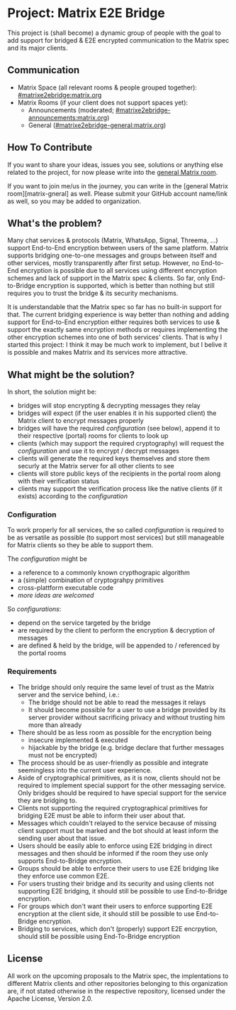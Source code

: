 # Project: Matrix E2E Bridge

This project is (shall become) a dynamic group of people with the goal to add support for bridged & E2E encrypted communication to the Matrix spec and its major clients.

## Communication

- Matrix Space (all relevant rooms & people grouped together): [#matrixe2ebridge:matrix.org][matrix-space]
- Matrix Rooms (if your client does not support spaces yet):
    - Announcements (moderated; [#matrixe2ebridge-announcements:matrix.org][matrix-announcements])
    - General ([#matrixe2ebridge-general:matrix.org][matrix-general])

## How To Contribute

If you want to share your ideas, issues you see, solutions or anything else related to the project, for now please write into the [general Matrix room][matrix-general].

If you want to join me/us in the journey, you can write in the [general Matrix room][matrix-gneral] as well. Please submit your GitHub account name/link as well, so you may be added to organization.

## What's the problem?

Many chat services & protocols (Matrix, WhatsApp, Signal, Threema, …) support End-to-End encryption between users of the same platform.
Matrix supports bridging one-to-one messages and groups between itself and other services, mostly transparently after first setup.
However, no End-to-End encryption is possible due to all services using different encryption schemes and lack of support in the Matrix spec & clients.
So far, only End-to-Bridge encryption is supported, which is better than nothing but still requires you to trust the bridge & its security mechanisms.

It is understandable that the Matrix spec so far has no built-in support for that.
The current bridging experience is way better than nothing and adding support for End-to-End encryption either requires both services to use & support the exactly same encryption methods or requires implementing the other encryption schemes into one of both services' clients.
That is why I started this project: I think it may be much work to implement, but I belive it is possible and makes Matrix and its services more attractive.

## What might be the solution?

In short, the solution might be:

- bridges will stop encrypting & decrypting messages they relay
- bridges will expect (if the user enables it in his supported client) the Matrix client to encrypt messages properly
- bridges will have the required *configuration* (see below), append it to their respective (portal) rooms for clients to look up
- clients (which may support the required cryptography) will request the *configuration* and use it to encrypt / decrypt messages
- clients will generate the required keys themselves and store them securly at the Matrix server for all other clients to see
- clients will store public keys of the recipients in the portal room along with their verification status
- clients may support the verification process like the native clients (if it exists) according to the *configuration*

### Configuration

To work properly for all services, the so called *configuration* is required to be as versatile as possible (to support most services) but still manageable for Matrix clients so they be able to support them.

The *configuration* might be
- a reference to a commonly known crypthograpic algorithm
- a (simple) combination of cryptograhpy primitives
- cross-plattform executable code
- *more ideas are welcomed*

So *configurations*:
- depend on the service targeted by the bridge
- are required by the client to perform the encryption & decryption of messages
- are defined & held by the bridge, will be appended to / referenced by the portal rooms

### Requirements

- The bridge should only require the same level of trust as the Matrix server and the service behind, i.e.:
    - The bridge should not be able to read the messages it relays
    - It should become possible for a user to use a bridge provided by its server provider without sacrificing privacy and without trusting him more than already
- There should be as less room as possible for the encryption being
    - insecure implemented & executed
    - hijackable by the bridge (e.g. bridge declare that further messages must not be encrypted)
- The process should be as user-friendly as possible and integrate seemingless into the current user experience.
- Aside of cryptographical primitives, as it is now, clients should not be required to implement special support for the other messaging service. Only bridges should be required to have special support for the service they are bridging to.
- Clients not supporting the required cryptographical primitives for bridging E2E must be able to inform their user about that.
- Messages which couldn't relayed to the service because of missing client support must be marked and the bot should at least inform the sending user about that issue.
- Users should be easily able to enforce using E2E bridging in direct messages and then should be informed if the room they use only supports End-to-Bridge encryption.
- Groups should be able to enforce their users to use E2E bridging like they enforce use common E2E.
- For users trusting their bridge and its security and using clients not supporting E2E bridging, it should still be possible to use End-to-Bridge encryption.
- For groups which don't want their users to enforce supporting E2E encryption at the client side, it should still be possible to use End-to-Bridge encryption.
- Bridging to services, which don't (properly) support E2E encrpytion, should still be possible using End-To-Bridge encryption


## License

All work on the upcoming proposals to the Matrix spec, the implentations to different Matrix clients and other repositories belonging to this organization are, if not stated otherwise in the respective repository, licensed under the Apache License, Version 2.0.


<!-- Links -->

[matrix-announcements]: https://matrix.to/#/#matrixe2ebridge-announcements:matrix.org
[matrix-general]: https://matrix.to/#/#matrixe2ebridge-general:matrix.org
[matrix-space]: https://matrix.to/#/#matrixe2ebridge:matrix.org
